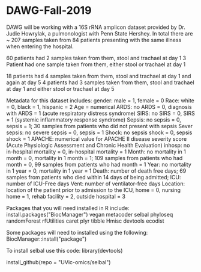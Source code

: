 # DAWG-Fall-2019

DAWG will be working with a 16S rRNA amplicon dataset provided by Dr. Judie Howrylak, a pulmonologist with Penn State Hershey. 
In total there are ~ 207 samples taken from 84 patients presenting with the same illness when entering the hospital. 

60 patients had 2 samples taken from them, stool and trachael at day 1
3 Patient had one sample taken from them, either stool or trachael at day 1

18 patients had 4 samples taken from them, stool and trachael at day 1 and again at day 5
4 patients had 3 samples taken from them, stool and trachael at day 1 and either stool or trachael at day 5

Metadata for this dataset includes:
gender: male = 1, female = 0
Race: white = 0, black = 1, hispanic = 2
Age = numerical
ARDS: no ARDS = 0, diagnosis with ARDS = 1 (acute respiratory distress syndrome)
SIRS: no SIRS = 0, SIRS = 1 (systemic inflammatory response syndrome)
Sepsis: no sepsis = 0, sepsis = 1; 30 samples from patients who did not present with sepsis
Sever sepsis: no severe sepsis = 0, sepsis = 1
Shock: no sepsis shock = 0, sepsis shock = 1
APACHE: numerical value for APACHE II disease severity score (Acute Physiologic Assessment and Chronic Health Evaluation)
inhosp: no in-hospital mortality = 0, in-hospital mortality = 1
Month: no mortality in 1 month = 0, mortality in 1 month = 1; 109 samples from patients who had month = 0, 99 samples from patients who had month = 1
Year: no mortality in 1 year = 0, mortality in 1 year = 1
Death: number of death free days; 69 samples from patients who died within 14 days of being admitted; 
ICU: number of ICU-Free days
Vent: number of ventilator-free days
Location: location of the patient prior to admission to the ICU, home = 0, nursing home = 1, rehab facility = 2, outside hospital = 3


Packages that you will need installed in R include:
install.packages("BiocManager")
vegan
metacoder
selbal
phyloseq
randomForest
rfUtilities
caret
plyr
tibble
Hmisc
devtools
ecodist

Some packages will need to installed using the following:
BiocManager::install("package")

To install selbal use this code:
library(devtools) 

install_github(repo = "UVic-omics/selbal")

